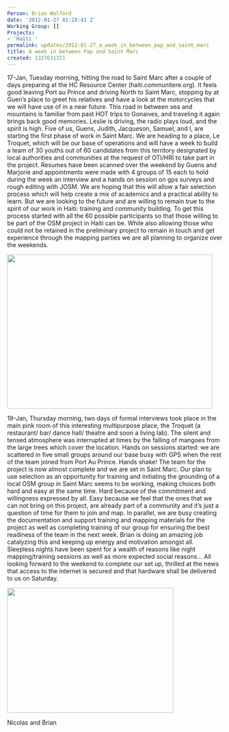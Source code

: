 ```yaml
---
Person: Brian Wolford
date: '2012-01-27 02:28:41 Z'
Working Group: []
Projects:
- 'Haiti '
permalink: updates/2012-01-27_a_week_in_between_pap_and_saint_marc
title: A week in between Pap and Saint Marc
created: 1327631321
---
```

<p>17-Jan, Tuesday morning, hitting the road to Saint Marc after a couple of days preparing at the HC Resource Center (haiti.communitere.org). It feels good leaving Port au Prince and driving North to Saint Marc, stopping by at Guen’s place to greet his relatives and have a look at the motorcycles that we will have use of in a near future. This road in between sea and mountains is familiar from past HOT trips to Gonaives, and traveling it again brings back good memories. Leslie is driving, the radio plays loud, and the spirit is high. Five of us, Guens, Judith, Jacqueson, Samuel, and I, are starting the first phase of work in Saint Marc. We are heading to a place, Le Troquet, which will be our base of operations and will have a week to build a team of 30 youths out of 60 candidates from this territory designated by local authorities and communities at the request of OTI/HRI to take part in the project. Resumes have been scanned over the weekend by Guens and Marjorie and appointments were made with 4 groups of 15 each to hold during the week an interview and a hands on session on gps surveys and rough editing with JOSM. We are hoping that this will allow a fair selection process which will help create a mix of academics and a practical ability to learn. But we are looking to the future and are willing to remain true to the spirit of our work in Haiti: training and community building. To get this process started with all the 60 possible participants so that those willing to be part of the OSM project in Haiti can be. While also allowing those who could not be retained in the preliminary project to remain in touch and get experience through the mapping parties we are all planning to organize over the weekends.</p><p><img class="image-large" src="/sites/default/files/styles/large/public/DSC00057_0_0.jpg?itok=XfgEtT-x" alt="" height="360" width="480"></p><p>19-Jan, Thursday morning, two days of formal interviews took place in the main pink room of this interesting multipurpose place, the Troquet (a restaurant/ bar/ dance hall/ theatre and soon a living lab). The silent and tensed atmosphere was interrupted at times by the falling of mangoes from the large trees which cover the location. Hands on sessions started: we are scattered in five small groups around our base busy with GPS when the rest of the team joined from Port Au Prince. Hands shake! The team for the project is now almost complete and we are set in Saint Marc. Our plan to use selection as an opportunity for training and initiating the grounding of a local OSM group in Saint Marc seems to be working, making choices both hard and easy at the same time. Hard because of the commitment and willingness expressed by all. Easy because we feel that the ones that we can not bring on this project, are already part of a community and it’s just a question of time for them to join and map. In parallel, we are busy creating the documentation and support training and mapping materials for the project as well as completing training of our group for ensuring the best readiness of the team in the next week. Brian is doing an amazing job catalyzing this and keeping up energy and motivation amongst all. Sleepless nights have been spent for a wealth of reasons like night mapping/training sessions as well as more expected social reasons... All looking forward to the weekend to complete our set up, thrilled at the news that access to the internet is secured and that hardware shall be delivered to us on Saturday.&nbsp;</p><p><img src="/sites/default/files/DSC00093_0.jpg" alt="" height="292" width="389"></p><p>Nicolas and Brian</p>
